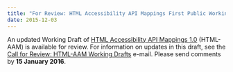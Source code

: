 ```yaml
---
title: "For Review: HTML Accessibility API Mappings First Public Working Draft"
date: 2015-12-03
---
```

<p>An updated Working Draft of <a href="http://www.w3.org/TR/2015/WD-html-aam-1.0-20151203/">HTML Accessibility API Mappings 1.0</a> (HTML-AAM) is available for review. For information on updates in this draft, see the <a href="https://lists.w3.org/Archives/Public/w3c-wai-ig/2015OctDec/0069.html">Call for Review: HTML-AAM Working Drafts</a> e-mail. Please send comments by <strong>15 January 2016</strong>.</p>